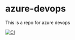 # azure-devops
This is a repo for azure devops


[![CI](https://github.com/ragavavr/azure-devops/actions/workflows/main.yml/badge.svg)](https://github.com/ragavavr/azure-devops/actions/workflows/main.yml)
